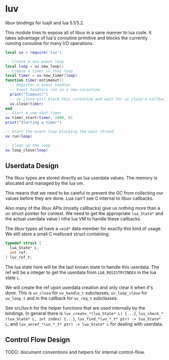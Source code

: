 luv
===

libuv bindings for luajit and lua 5.1/5.2.

This module tries to expose all of libuv in a sane manner to lua code. It takes advantage of lua's coroutine primitive and blocks the currently running coroutine for many I/O operations.

```lua
local uv = require('luv')

-- Create a new event loop
local loop = uv.new_loop()
-- Create a timer in that loop
local timer = uv.new_timer(loop)
function timer:ontimeout()
  -- Register a event handler
  -- Event handlers run in a new coroutine
  print("Timeout!")
  -- uv.close will block this coroutine and wait for uv_close's callback
  uv.close(timer)
end
-- Start a one-shot timer
uv.timer_start(timer, 1000, 0)
print("Starting a timer")

-- Start the event loop blocking the main thread.
uv.run(loop)

-- Clean up the loop
uv.loop_close(loop)
```

## Userdata Design

The libuv types are stored directly as lua userdata values.  The memory is allocated and managed by the lua vm.

This means that we need to be careful to prevent the GC from collecting our values before they are done.  Lua can't see C internal to libuv callbacks.

Also many of the libuv APIs (mostly callbacks) give us nothing more than a uv struct pointer for context.  We need to get the appropriate `lua_State*` and the actual userdata value i nthe lua VM to handle these callbacks.

The libuv types all have a `void*` data member for exactly this kind of usage.  We still store a small C malloced struct containing:

```c
typedef struct {
  lua_State* L;
  int ref;
} luv_ref_t;
```

The lua state here will be the last known state to handle this userdata.  The ref will be a integer to get the userdata from `LUA_REGISTRYINDEX` in the lua state `L`.

We will create the ref upon userdata creation and only clear it when it's done.  This is `uv_close` for `uv_handle_t` subclasses, `uv_loop_close` for `uv_loop_t` and in the callback for `uv_req_t` subclasses.

See src/luv.h for the helper functions that are used internally by the bindings.
In general there is `luv_create_*(lua_State* L) {...}`, `luv_check_*(lua_State* L, int index) {...}`, `luv_find_*(uv_*_t* ptr) -> lua_State* L`, and `luv_unref_*(uv_*_t* ptr) -> lua_State* L` for dealing with userdata.

## Control Flow Design

TODO: document conventions and helpers for internal control-flow.


